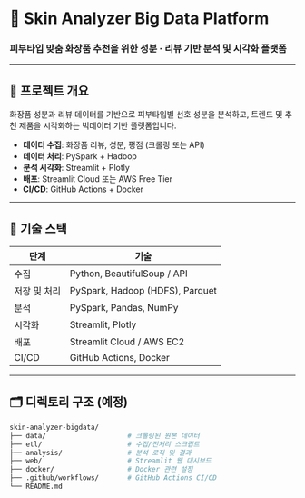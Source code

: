 # 💄 Skin Analyzer Big Data Platform

### 피부타입 맞춤 화장품 추천을 위한 성분 · 리뷰 기반 분석 및 시각화 플랫폼

---

## 📌 프로젝트 개요

화장품 성분과 리뷰 데이터를 기반으로 피부타입별 선호 성분을 분석하고, 트렌드 및 추천 제품을 시각화하는 빅데이터 기반 플랫폼입니다.

- **데이터 수집**: 화장품 리뷰, 성분, 평점 (크롤링 또는 API)
- **데이터 처리**: PySpark + Hadoop
- **분석 시각화**: Streamlit + Plotly
- **배포**: Streamlit Cloud 또는 AWS Free Tier
- **CI/CD**: GitHub Actions + Docker

---

## 🧱 기술 스택

| 단계         | 기술                          |
|--------------|-------------------------------|
| 수집         | Python, BeautifulSoup / API   |
| 저장 및 처리 | PySpark, Hadoop (HDFS), Parquet |
| 분석         | PySpark, Pandas, NumPy        |
| 시각화       | Streamlit, Plotly             |
| 배포         | Streamlit Cloud / AWS EC2     |
| CI/CD        | GitHub Actions, Docker        |

---

## 🗂️ 디렉토리 구조 (예정)

```bash
skin-analyzer-bigdata/
├── data/                    # 크롤링된 원본 데이터
├── etl/                     # 수집/전처리 스크립트
├── analysis/                # 분석 로직 및 결과
├── web/                     # Streamlit 웹 대시보드
├── docker/                  # Docker 관련 설정
├── .github/workflows/       # GitHub Actions CI/CD
└── README.md
